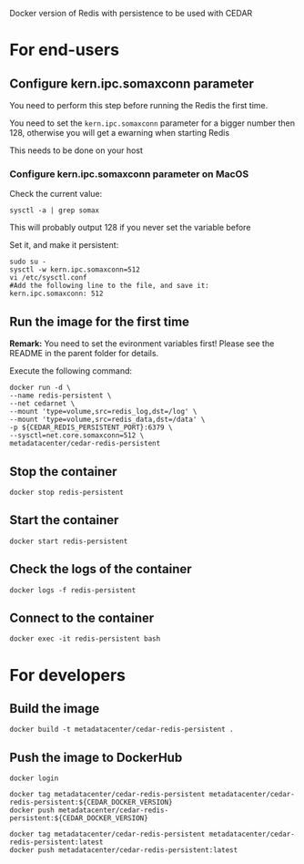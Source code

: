 Docker version of Redis with persistence to be used with CEDAR

# For end-users

## Configure kern.ipc.somaxconn parameter

You need to perform this step before running the Redis the first time.

You need to set the ``kern.ipc.somaxconn`` parameter for a bigger number then 128, otherwise you will get a ewarning when starting Redis

This needs to be done on your host

### Configure kern.ipc.somaxconn parameter on MacOS

Check the current value:

    sysctl -a | grep somax

This will probably output 128 if you never set the variable before

Set it, and make it persistent:

````
sudo su -
sysctl -w kern.ipc.somaxconn=512
vi /etc/sysctl.conf
#Add the following line to the file, and save it:
kern.ipc.somaxconn: 512
````

## Run the image for the first time

**Remark:** You need to set the evironment variables first! Please see the README in the parent folder for details.

Execute the following command:

````
docker run -d \
--name redis-persistent \
--net cedarnet \
--mount 'type=volume,src=redis_log,dst=/log' \
--mount 'type=volume,src=redis_data,dst=/data' \
-p ${CEDAR_REDIS_PERSISTENT_PORT}:6379 \
--sysctl=net.core.somaxconn=512 \
metadatacenter/cedar-redis-persistent
````

## Stop the container

    docker stop redis-persistent

## Start the container

    docker start redis-persistent

## Check the logs of the container

    docker logs -f redis-persistent

## Connect to the container

    docker exec -it redis-persistent bash

# For developers

## Build the image

````
docker build -t metadatacenter/cedar-redis-persistent .
````

## Push the image to DockerHub

````
docker login

docker tag metadatacenter/cedar-redis-persistent metadatacenter/cedar-redis-persistent:${CEDAR_DOCKER_VERSION}
docker push metadatacenter/cedar-redis-persistent:${CEDAR_DOCKER_VERSION}

docker tag metadatacenter/cedar-redis-persistent metadatacenter/cedar-redis-persistent:latest
docker push metadatacenter/cedar-redis-persistent:latest
````